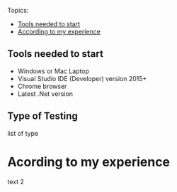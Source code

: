 Topics: 
- [Tools needed to start](#Tools-needed-to-start)
- [According to my experience](#Acording-to-my-experience)

## Tools needed to start
* Windows or Mac Laptop
* Visual Studio IDE (Developer) version 2015+
* Chrome browser
* Latest .Net version

## Type of Testing
list of type

# Acording to my experience
text 2
